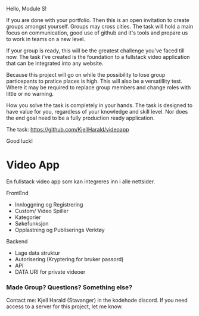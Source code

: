 Hello, Module S!

If you are done with your portfolio. Then this is an open invitation to create groups amongst yourself.
Groups may cross cities. The task will hold a main focus on communication, good use of github and it's tools and prepare us to work in teams on a new level.

If your group is ready, this will be the greatest challenge you've faced till now.
The task i've created is the foundation to a fullstack video application that can be integrated into any website.

Because this project will go on while the possibility to lose group particepants to pratice places is high.
This will also be a versatillity test. Where it may be required to replace group members and change roles with little or no warning.

How you solve the task is completely in your hands.
The task is designed to have value for you, regardless of your knowledge and skill level.
Nor does the end goal need to be a fully production ready application.

The task: https://github.com/KjellHarald/videoapp

Good luck!


# Video App
En fullstack video app som kan integreres inn i alle nettsider.

FrontEnd
- Innloggning og Registrering
- Custom/ Video Spiller
- Kategorier
- Søkefunksjon
- Opplastning og Publiserings Verktøy

Backend
- Lage data struktur
- Autorisering (Kryptering for bruker passord)
- API
- DATA URI for private videoer

### Made Group? Questions? Something else?
Contact me: Kjell Harald (Stavanger) in the kodehode discord.
If you need access to a server for this project, let me know.
